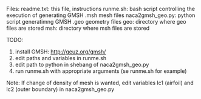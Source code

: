 Files:
readme.txt: this file, instructions
runme.sh: bash script controlling the execution of generating GMSH .msh mesh files
naca2gmsh_geo.py: python script generatimng GMSH .geo geometry files
geo: directory where geo files are stored
msh: directory where msh files are stored

TODO:
1) install GMSH: http://geuz.org/gmsh/
2) edit paths and variables in runme.sh
3) edit path to python in shebang of naca2gmsh_geo.py
4) run runme.sh with appropriate arguments (se runme.sh for example)


Note:
If change of density of mesh is wanted, edit variables lc1 (airfoil) and lc2 (outer boundary) in naca2gmsh_geo.py
